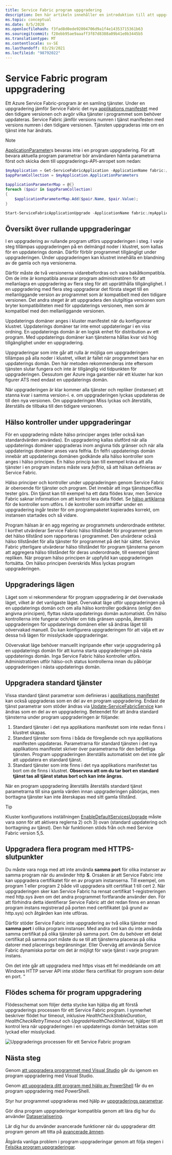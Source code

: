 ```yaml
---
title: Service Fabric program uppgradering
description: Den här artikeln innehåller en introduktion till att uppgradera ett Service Fabric program, inklusive att välja uppgraderings lägen och utföra hälso kontroller.
ms.topic: conceptual
ms.date: 8/5/2020
ms.openlocfilehash: f3fad8d0ede92004706d9a1f4e14353715361b63
ms.sourcegitcommit: f28ebb95ae9aaaff3f87d8388a09b41e0b3445b5
ms.translationtype: MT
ms.contentlocale: sv-SE
ms.lasthandoff: 03/29/2021
ms.locfileid: "98792022"
---
```

# <a name="service-fabric-application-upgrade"></a>Service Fabric program uppgradering
Ett Azure Service Fabric-program är en samling tjänster. Under en uppgradering jämför Service Fabric det nya [applikations manifestet](service-fabric-application-and-service-manifests.md) med den tidigare versionen och avgör vilka tjänster i programmet som behöver uppdateras. Service Fabric jämför versions numren i tjänst manifesten med versions numren i den tidigare versionen. Tjänsten uppgraderas inte om en tjänst inte har ändrats.

> [!NOTE]
> [ApplicationParameter](/dotnet/api/system.fabric.description.applicationdescription.applicationparameters#System_Fabric_Description_ApplicationDescription_ApplicationParameters)s bevaras inte i en program uppgradering. För att bevara aktuella program parametrar bör användaren hämta parametrarna först och skicka dem till uppgraderings-API-anropet som nedan:
```powershell
$myApplication = Get-ServiceFabricApplication -ApplicationName fabric:/myApplication
$appParamCollection = $myApplication.ApplicationParameters

$applicationParameterMap = @{}
foreach ($pair in $appParamCollection)
{
    $applicationParameterMap.Add($pair.Name, $pair.Value);
}

Start-ServiceFabricApplicationUpgrade -ApplicationName fabric:/myApplication -ApplicationTypeVersion 2.0.0 -ApplicationParameter $applicationParameterMap -Monitored -FailureAction Rollback
```

## <a name="rolling-upgrades-overview"></a>Översikt över rullande uppgraderingar
I en uppgradering av rullande program utförs uppgraderingen i steg. I varje steg tillämpas uppgraderingen på en delmängd noder i klustret, som kallas för en uppdaterings domän. Därför förblir programmet tillgängligt under uppgraderingen. Under uppgraderingen kan klustret innehålla en blandning av de gamla och nya versionerna.

Därför måste de två versionerna vidarebefordras och vara bakåtkompatibla. Om de inte är kompatibla ansvarar program administratören för att mellanlagra en uppgradering av flera steg för att upprätthålla tillgänglighet. I en uppgradering med flera steg uppgraderar det första steget till en mellanliggande version av programmet som är kompatibelt med den tidigare versionen. Det andra steget är att uppgradera den slutgiltiga versionen som bryter kompatibiliteten med för uppdaterings versionen, men som är kompatibel med den mellanliggande versionen.

Uppdaterings domäner anges i kluster manifestet när du konfigurerar klustret. Uppdaterings domäner tar inte emot uppdateringar i en viss ordning. En uppdaterings domän är en logisk enhet för distribution av ett program. Med uppdaterings domäner kan tjänsterna hållas kvar vid hög tillgänglighet under en uppgradering.

Uppgraderingar som inte går att rulla är möjliga om uppgraderingen tillämpas på alla noder i klustret, vilket är fallet när programmet bara har en uppdaterings domän. Den här metoden rekommenderas inte eftersom tjänsten slutar fungera och inte är tillgänglig vid tidpunkten för uppgraderingen. Dessutom ger Azure inga garantier när ett kluster har kon figurer ATS med endast en uppdaterings domän.

När uppgraderingen är klar kommer alla tjänster och repliker (instanser) att stanna kvar i samma version-i. e. om uppgraderingen lyckas uppdateras de till den nya versionen. Om uppgraderingen Miss lyckas och återställs, återställs de tillbaka till den tidigare versionen.

## <a name="health-checks-during-upgrades"></a>Hälso kontroller under uppgraderingar
För en uppgradering måste hälso principer anges (eller också kan standardvärden användas). En uppgradering kallas slutförd när alla uppdaterings domäner uppgraderas inom angivna tids gränser och när alla uppdaterings domäner anses vara felfria.  En felfri uppdaterings domän innebär att uppdaterings domänen godkände alla hälso kontroller som anges i hälso principen. En hälso princip kan till exempel kräva att alla tjänster i en program instans måste vara *felfria*, så att hälsan definieras av Service Fabric.

Hälso principer och kontroller under uppgraderingen genom Service Fabric är oberoende för tjänster och program. Det innebär att inga tjänstspecifika tester görs.  Din tjänst kan till exempel ha ett data flödes krav, men Service Fabric saknar information om att kontrol lera data flödet. Se [hälso artiklarna](service-fabric-health-introduction.md) för de kontroller som utförs. I de kontroller som inträffar under en uppgradering ingår tester för om programpaketet kopierades korrekt, om instansen startades och så vidare.

Program hälsan är en agg regering av programmets underordnade entiteter. I korthet utvärderar Service Fabric hälso tillståndet för programmet genom det hälso tillstånd som rapporteras i programmet. Den utvärderar också hälso tillståndet för alla tjänster för programmet på det här sättet. Service Fabric ytterligare utvärderar hälso tillståndet för program tjänsterna genom att aggregera hälso tillståndet för deras underordnade, till exempel tjänst repliken. När program hälso principen är uppfylld kan uppgraderingen fortsätta. Om hälso principen överskrids Miss lyckas program uppgraderingen.

## <a name="upgrade-modes"></a>Uppgraderings lägen
Läget som vi rekommenderar för program uppgradering är det övervakade läget, vilket är det vanligaste läget. Övervakat läge utför uppgraderingen på en uppdaterings domän och om alla hälso kontroller godkänns (enligt den angivna principen), flyttas nästa uppdaterings domän automatiskt.  Om hälso kontrollerna inte fungerar och/eller om tids gränsen uppnås, återställs uppgraderingen för uppdaterings domänen eller så ändras läget till oövervakad manuell. Du kan konfigurera uppgraderingen för att välja ett av dessa två lägen för misslyckade uppgraderingar. 

Oövervakat läge behöver manuellt ingripande efter varje uppgradering på en uppdaterings domän för att kunna starta uppgraderingen på nästa uppdaterings domän. Inga Service Fabric hälso kontroller utförs. Administratören utför hälso-och status kontrollerna innan du påbörjar uppgraderingen i nästa uppdaterings domän.

## <a name="upgrade-default-services"></a>Uppgradera standard tjänster
Vissa standard tjänst parametrar som definieras i [applikations manifestet](service-fabric-application-and-service-manifests.md) kan också uppgraderas som en del av en program uppgradering. Endast de tjänst parametrar som stöder ändras via [Update-ServiceFabricService](/powershell/module/servicefabric/update-servicefabricservice) kan ändras som en del av en uppgradering. Beteendet för att ändra standard tjänsterna under program uppgraderingen är följande:

1. Standard tjänster i det nya applikations manifestet som inte redan finns i klustret skapas.
2. Standard tjänster som finns i båda de föregående och nya applikations manifesten uppdateras. Parametrarna för standard tjänsten i det nya applikations manifestet skriver över parametrarna för den befintliga tjänsten. Program uppgraderingen återställs automatiskt om det inte går att uppdatera en standard tjänst.
3. Standard tjänster som inte finns i det nya applikations manifestet tas bort om de finns i klustret. **Observera att om du tar bort en standard tjänst tas all tjänst status bort och kan inte ångras.**

När en program uppgradering återställs återställs standard tjänst parametrarna till sina gamla värden innan uppgraderingen påbörjas, men borttagna tjänster kan inte återskapas med sitt gamla tillstånd.

> [!TIP]
> Kluster konfigurations inställningen [EnableDefaultServicesUpgrade](service-fabric-cluster-fabric-settings.md) måste vara *sann* för att aktivera reglerna 2) och 3) ovan (standard uppdatering och borttagning av tjänst). Den här funktionen stöds från och med Service Fabric version 5,5.

## <a name="upgrading-multiple-applications-with-https-endpoints"></a>Uppgradera flera program med HTTPS-slutpunkter
Du måste vara noga med att inte använda **samma port** för olika instanser av samma program när du använder http **S**. Orsaken är att Service Fabric inte kan uppgradera certifikatet för en av program instanserna. Till exempel, om program 1 eller program 2 både vill uppgradera sitt certifikat 1 till cert 2. När uppgraderingen sker kan Service Fabric ha rensat certifikat 1-registreringen med http.sys även om det andra programmet fortfarande använder den. För att förhindra detta identifierar Service Fabric att det redan finns en annan program instans registrerad på porten med certifikatet (på grund av http.sys) och åtgärden kan inte utföras.

Därför stöder Service Fabric inte uppgradering av två olika tjänster med **samma port** i olika program instanser. Med andra ord kan du inte använda samma certifikat på olika tjänster på samma port. Om du behöver ett delat certifikat på samma port måste du se till att tjänsterna placeras på olika datorer med placerings begränsningar. Eller Överväg att använda Service Fabric dynamiska portar om det är möjligt för varje tjänst i varje program instans. 

Om det inte går att uppgradera med https visas ett fel meddelande om att Windows HTTP server API inte stöder flera certifikat för program som delar en port. "

## <a name="application-upgrade-flowchart"></a>Flödes schema för program uppgradering
Flödesschemat som följer detta stycke kan hjälpa dig att förstå uppgraderings processen för ett Service Fabric program. I synnerhet beskriver flödet hur timeout, inklusive *HealthCheckStableDuration*, *HealthCheckRetryTimeout* och *UpgradeHealthCheckInterval*, hjälper till att kontrol lera när uppgraderingen i en uppdaterings domän betraktas som lyckad eller misslyckad.

![Uppgraderings processen för ett Service Fabric program][image]

## <a name="next-steps"></a>Nästa steg
Genom [att uppgradera programmet med Visual Studio](service-fabric-application-upgrade-tutorial.md) går du igenom en program uppgradering med Visual Studio.

Genom [att uppgradera ditt program med hjälp av PowerShell](service-fabric-application-upgrade-tutorial-powershell.md) får du en program uppgradering med PowerShell.

Styr hur programmet uppgraderas med hjälp av [uppgraderings parametrar](service-fabric-application-upgrade-parameters.md).

Gör dina program uppgraderingar kompatibla genom att lära dig hur du använder [Dataserialisering](service-fabric-application-upgrade-data-serialization.md).

Lär dig hur du använder avancerade funktioner när du uppgraderar ditt program genom att titta på [avancerade ämnen](service-fabric-application-upgrade-advanced.md).

Åtgärda vanliga problem i program uppgraderingar genom att följa stegen i [Felsöka program uppgraderingar](service-fabric-application-upgrade-troubleshooting.md).

[image]: media/service-fabric-application-upgrade/service-fabric-application-upgrade-flowchart.png
